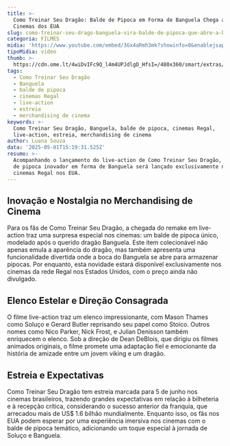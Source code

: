 ```yaml
---
title: >-
  Como Treinar Seu Dragão: Balde de Pipoca em Forma de Banguela Chega aos
  Cinemas dos EUA
slug: como-treinar-seu-drago-banguela-vira-balde-de-pipoca-que-abre-a-boca
categoria: FILMES
midia: 'https://www.youtube.com/embed/3Gx4aRmh3mk?showinfo=0&enablejsapi=1'
tipoMidia: video
thumb: >-
  https://cdn.ome.lt/4wiDvIFc9Q_l4m4UPJdlgD_HfsI=/480x360/smart/extras/conteudos/Captura_de_tela_2025-05-01_121204.png
tags:
  - Como Treinar Seu Dragão
  - Banguela
  - balde de pipoca
  - cinemas Regal
  - live-action
  - estreia
  - merchandising de cinema
keywords: >-
  Como Treinar Seu Dragão, Banguela, balde de pipoca, cinemas Regal,
  live-action, estreia, merchandising de cinema
author: Luana Souza
data: '2025-05-01T15:19:31.525Z'
resumo: >-
  Acompanhando o lançamento do live-action de Como Treinar Seu Dragão, um balde
  de pipoca inovador em forma de Banguela será lançado exclusivamente nos
  cinemas Regal nos EUA.
---
```


## Inovação e Nostalgia no Merchandising de Cinema

<blockquote class="twitter-tweet"><a href="https://twitter.com/user/status/1917923274580758654"></a></blockquote>

Para os fãs de Como Treinar Seu Dragão, a chegada do remake em live-action traz uma surpresa especial nos cinemas: um balde de pipoca único, modelado após o querido dragão Banguela. Este item colecionável não apenas emula a aparência do dragão, mas também apresenta uma funcionalidade divertida onde a boca do Banguela se abre para armazenar pipocas. Por enquanto, esta novidade estará disponível exclusivamente nos cinemas da rede Regal nos Estados Unidos, com o preço ainda não divulgado.

## Elenco Estelar e Direção Consagrada

O filme live-action traz um elenco impressionante, com Mason Thames como Soluço e Gerard Butler reprisando seu papel como Stoico. Outros nomes como Nico Parker, Nick Frost, e Julian Denisson também enriquecem o elenco. Sob a direção de Dean DeBlois, que dirigiu os filmes animados originais, o filme promete uma adaptação fiel e emocionante da história de amizade entre um jovem viking e um dragão.

## Estreia e Expectativas

Como Treinar Seu Dragão tem estreia marcada para 5 de junho nos cinemas brasileiros, trazendo grandes expectativas em relação à bilheteria e à recepção crítica, considerando o sucesso anterior da franquia, que arrecadou mais de US$ 1.6 bilhão mundialmente. Enquanto isso, os fãs nos EUA podem esperar por uma experiência imersiva nos cinemas com o balde de pipoca temático, adicionando um toque especial à jornada de Soluço e Banguela.
